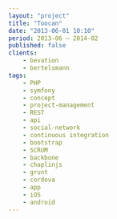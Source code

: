 ```yaml
---
layout: "project"
title: "Toocan"
date: "2013-06-01 10:10"
period: 2013-06 – 2014-02
published: false
clients:
    - bevation
    - bertelsmann
tags:
    - PHP
    - symfony
    - concept
    - project-management
    - REST
    - api
    - social-network
    - continuous integration
    - bootstrap
    - SCRUM
    - backbone
    - chaplinjs
    - grunt
    - cordova
    - app
    - iOS
    - android
---
```


<!--

https://www.deutsche-startups.de/2014/03/14/snoopet-schliesst-fuer-immer-seine-pforten/
http://issnruede.de/relaunch-von-snoopet-hundebesitzer-liebet-und-mehret-euch/
http://www.applenative.com/apps/detailseite/snoopet-hundefreunde-in-deiner-naehe
http://www.kissnapping.de/snoopet/
• Konzeption / Clickdummy Rich-Client Admin Anwendung
sowie API-Spezi kation und Konzept
• Programmierung einer Website und REST-API in Symfony2
für Social Network mit Location-Based Services
• Projektkoordination in SCRUM Prozess
• Programmierung Rich-Client Anwendung in Coffescript
(backbone, chaplinjs, grunt, etc.) welche API konsumiert und auf iOS und Android mit Phonegap nativ läuft

-->
